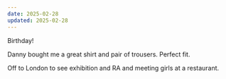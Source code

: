 ```yaml
---
date: 2025-02-28
updated: 2025-02-28
---
```

Birthday!

Danny bought me a great shirt and pair of trousers. Perfect fit.

Off to London to see exhibition and RA and meeting girls at a restaurant. 